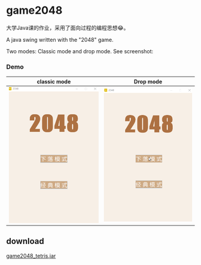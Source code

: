 # game2048
大学Java课的作业，采用了面向过程的编程思想:joy:。

A java swing written with the "2048" game.

Two modes:
Classic mode and drop mode. See screenshot:

### Demo
**classic mode**             |  **Drop mode**
:-------------------------:|:-------------------------:
![classic mode](https://github.com/brandonbai/game2048/blob/master/screenshot2.gif)  |  ![Drop mode](https://github.com/brandonbai/game2048/blob/master/screenshot1.gif)

## download

[game2048_tetris.jar](https://github.com/brandonbai/game2048/blob/master/game2048_tetris.jar?raw=true)
